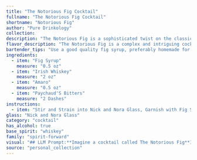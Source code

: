 ```yaml
---
title: "The Notorious Fig Cocktail"
fullname: "The Notorious Fig Cocktail"
shortname: "Notorious Fig"
author: "Pure Drinkology"
collection:
description: "The Notorious Fig is a sophisticated twist on the classic Manhattan, belonging to the stirred cocktail family. Its origins lie in the contemporary cocktail scene, drawing inspiration from the rich flavors of fig syrup and the bittersweet complexity of amaro. "
flavor_description: "The Notorious Fig is a complex and intriguing cocktail. The fig syrup provides a sweet and fruity base, balanced by the robust character of Irish whiskey.  Amaro adds a touch of herbal bitterness, while Peychaud's bitters contribute a spicy and aromatic layer. The result is a sophisticated and well-rounded drink with a unique flavor profile that's both sweet and savory. "
bartender_tips: "Use a good quality fig syrup, preferably homemade for a richer flavor.  Don't skimp on the Amaro, its herbal complexity balances the sweetness and whiskey.  Paychaud's Bitters adds a subtle but important spicy kick.  Chill the ingredients before mixing for a refreshing, well-balanced drink.  Garnish with a fig slice or sprig of rosemary for an extra touch of elegance. "
ingredients:
  - item: "Fig Syrup"
    measure: "0.5 oz"
  - item: "Irish Whiskey"
    measure: "2 oz"
  - item: "Amaro"
    measure: "0.5 oz"
  - item: "Paychaud'S Bitters"
    measure: "2 Dashes"
instructions:
  - item: "Stir and Strain into Nick and Nora Glass, Garnish with Fig Slice."
glass: "Nick and Nora Glass"
category: "cocktail"
has_alcohol: true
base_spirit: "whiskey"
family: "spirit-forward"
visual: "## LLM Prompt:**Imagine a cocktail called The Notorious Fig**It's a sophisticated, deep amber color, almost like a rich, polished mahogany. The drink is layered, with an oily sheen on the surface from the fig syrup, creating subtle ripples of light. There's a hint of orange peel zest peeking out from the top, adding a subtle splash of color. The glass is a classic rocks glass, with a thin layer of condensation clinging to its sides, reflecting the warm hues of the cocktail within.**Describe this visual experience in a way that captures its elegance and complexity.** "
source: "personal_collection"
---
```


